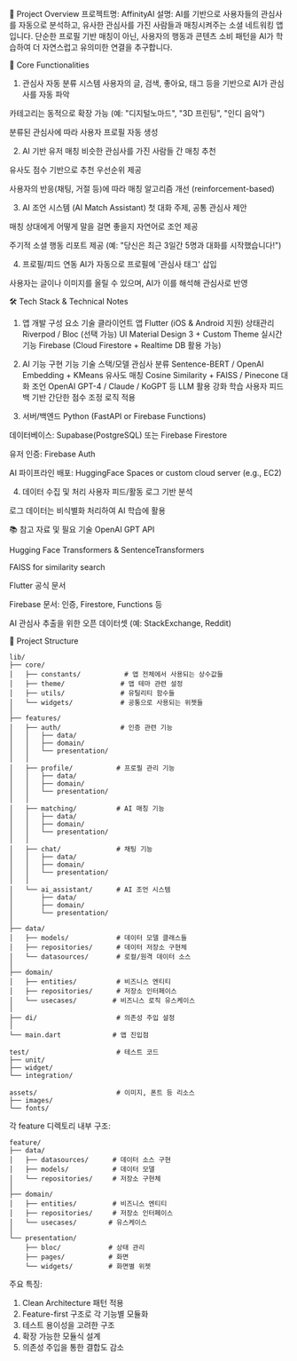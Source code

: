 📘 Project Overview
프로젝트명: AffinityAI
설명:
AI를 기반으로 사용자들의 관심사를 자동으로 분석하고, 유사한 관심사를 가진 사람들과 매칭시켜주는 소셜 네트워킹 앱입니다. 단순한 프로필 기반 매칭이 아닌, 사용자의 행동과 콘텐츠 소비 패턴을 AI가 학습하여 더 자연스럽고 유의미한 연결을 추구합니다.

🚀 Core Functionalities

1. 관심사 자동 분류 시스템
   사용자의 글, 검색, 좋아요, 태그 등을 기반으로 AI가 관심사를 자동 파악

카테고리는 동적으로 확장 가능 (예: "디지털노마드", "3D 프린팅", "인디 음악")

분류된 관심사에 따라 사용자 프로필 자동 생성

2. AI 기반 유저 매칭
   비슷한 관심사를 가진 사람들 간 매칭 추천

유사도 점수 기반으로 추천 우선순위 제공

사용자의 반응(채팅, 거절 등)에 따라 매칭 알고리즘 개선 (reinforcement-based)

3. AI 조언 시스템 (AI Match Assistant)
   첫 대화 주제, 공통 관심사 제안

매칭 상대에게 어떻게 말을 걸면 좋을지 자연어로 조언 제공

주기적 소셜 행동 리포트 제공 (예: "당신은 최근 3일간 5명과 대화를 시작했습니다!")

4. 프로필/피드 연동
   AI가 자동으로 프로필에 '관심사 태그' 삽입

사용자는 글이나 이미지를 올릴 수 있으며, AI가 이를 해석해 관심사로 반영

🛠️ Tech Stack & Technical Notes

1. 앱 개발
   구성 요소 기술
   클라이언트 앱 Flutter (iOS & Android 지원)
   상태관리 Riverpod / Bloc (선택 가능)
   UI Material Design 3 + Custom Theme
   실시간 기능 Firebase (Cloud Firestore + Realtime DB 활용 가능)

2. AI 기능 구현
   기능 기술 스택/모델
   관심사 분류 Sentence-BERT / OpenAI Embedding + KMeans
   유사도 매칭 Cosine Similarity + FAISS / Pinecone
   대화 조언 OpenAI GPT-4 / Claude / KoGPT 등 LLM 활용
   강화 학습 사용자 피드백 기반 간단한 점수 조정 로직 적용

3. 서버/백엔드
   Python (FastAPI or Firebase Functions)

데이터베이스: Supabase(PostgreSQL) 또는 Firebase Firestore

유저 인증: Firebase Auth

AI 파이프라인 배포: HuggingFace Spaces or custom cloud server (e.g., EC2)

4. 데이터 수집 및 처리
   사용자 피드/활동 로그 기반 분석

로그 데이터는 비식별화 처리하여 AI 학습에 활용

📚 참고 자료 및 필요 기술
OpenAI GPT API

Hugging Face Transformers & SentenceTransformers

FAISS for similarity search

Flutter 공식 문서

Firebase 문서: 인증, Firestore, Functions 등

AI 관심사 추출을 위한 오픈 데이터셋 (예: StackExchange, Reddit)

📁 Project Structure

```
lib/
├── core/
│   ├── constants/           # 앱 전체에서 사용되는 상수값들
│   ├── theme/              # 앱 테마 관련 설정
│   ├── utils/              # 유틸리티 함수들
│   └── widgets/            # 공통으로 사용되는 위젯들
│
├── features/
│   ├── auth/               # 인증 관련 기능
│   │   ├── data/
│   │   ├── domain/
│   │   └── presentation/
│   │
│   ├── profile/           # 프로필 관리 기능
│   │   ├── data/
│   │   ├── domain/
│   │   └── presentation/
│   │
│   ├── matching/          # AI 매칭 기능
│   │   ├── data/
│   │   ├── domain/
│   │   └── presentation/
│   │
│   ├── chat/              # 채팅 기능
│   │   ├── data/
│   │   ├── domain/
│   │   └── presentation/
│   │
│   └── ai_assistant/      # AI 조언 시스템
│       ├── data/
│       ├── domain/
│       └── presentation/
│
├── data/
│   ├── models/            # 데이터 모델 클래스들
│   ├── repositories/      # 데이터 저장소 구현체
│   └── datasources/       # 로컬/원격 데이터 소스
│
├── domain/
│   ├── entities/          # 비즈니스 엔티티
│   ├── repositories/      # 저장소 인터페이스
│   └── usecases/         # 비즈니스 로직 유스케이스
│
├── di/                    # 의존성 주입 설정
│
└── main.dart             # 앱 진입점

test/                      # 테스트 코드
├── unit/
├── widget/
└── integration/

assets/                    # 이미지, 폰트 등 리소스
├── images/
└── fonts/
```

각 feature 디렉토리 내부 구조:

```
feature/
├── data/
│   ├── datasources/      # 데이터 소스 구현
│   ├── models/           # 데이터 모델
│   └── repositories/     # 저장소 구현체
│
├── domain/
│   ├── entities/         # 비즈니스 엔티티
│   ├── repositories/     # 저장소 인터페이스
│   └── usecases/        # 유스케이스
│
└── presentation/
    ├── bloc/            # 상태 관리
    ├── pages/           # 화면
    └── widgets/         # 화면별 위젯
```

주요 특징:

1. Clean Architecture 패턴 적용
2. Feature-first 구조로 각 기능별 모듈화
3. 테스트 용이성을 고려한 구조
4. 확장 가능한 모듈식 설계
5. 의존성 주입을 통한 결합도 감소
